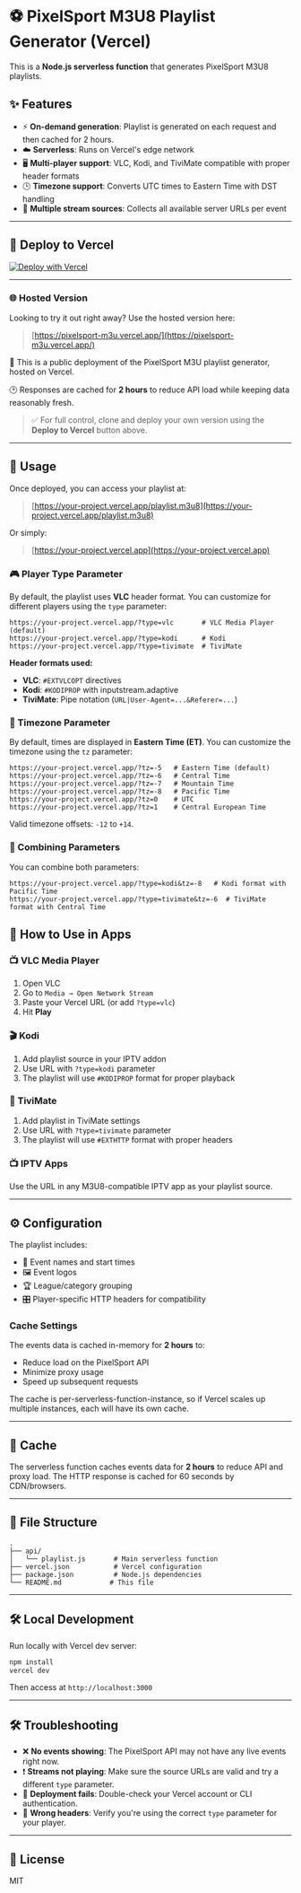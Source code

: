 # ⚽ PixelSport M3U8 Playlist Generator (Vercel)

This is a **Node.js serverless function** that generates PixelSport M3U8 playlists.

## ✨ Features

* ⚡ **On-demand generation**: Playlist is generated on each request and then cached for 2 hours.
* ☁️ **Serverless**: Runs on Vercel's edge network
* 🖥️ **Multi-player support**: VLC, Kodi, and TiviMate compatible with proper header formats
* 🕒 **Timezone support**: Converts UTC times to Eastern Time with DST handling
* 📡 **Multiple stream sources**: Collects all available server URLs per event

---

## 🚀 Deploy to Vercel

[![Deploy with Vercel](https://vercel.com/button)](https://vercel.com/new/clone?repository-url=https://github.com/dtankdempsey2/pixelsport-m3u)

---

### 🌐 Hosted Version

Looking to try it out right away?
Use the hosted version here:

> [https://pixelsport-m3u.vercel.app/](https://pixelsport-m3u.vercel.app/)

📌 This is a public deployment of the PixelSport M3U playlist generator, hosted on Vercel.

🕑 Responses are cached for **2 hours** to reduce API load while keeping data reasonably fresh.

> ✅ For full control, clone and deploy your own version using the **Deploy to Vercel** button above.

---

## 🧪 Usage

Once deployed, you can access your playlist at:

> [https://your-project.vercel.app/playlist.m3u8](https://your-project.vercel.app/playlist.m3u8)

Or simply:

> [https://your-project.vercel.app](https://your-project.vercel.app)

### 🎮 Player Type Parameter

By default, the playlist uses **VLC** header format. You can customize for different players using the `type` parameter:

```
https://your-project.vercel.app/?type=vlc       # VLC Media Player (default)
https://your-project.vercel.app/?type=kodi      # Kodi
https://your-project.vercel.app/?type=tivimate  # TiviMate
```

**Header formats used:**
- **VLC**: `#EXTVLCOPT` directives
- **Kodi**: `#KODIPROP` with inputstream.adaptive
- **TiviMate**: Pipe notation (`URL|User-Agent=...&Referer=...`)

### 🧭 Timezone Parameter

By default, times are displayed in **Eastern Time (ET)**. You can customize the timezone using the `tz` parameter:

```
https://your-project.vercel.app/?tz=-5   # Eastern Time (default)
https://your-project.vercel.app/?tz=-6   # Central Time
https://your-project.vercel.app/?tz=-7   # Mountain Time
https://your-project.vercel.app/?tz=-8   # Pacific Time
https://your-project.vercel.app/?tz=0    # UTC
https://your-project.vercel.app/?tz=1    # Central European Time
```

Valid timezone offsets: `-12` to `+14`.

### 🔗 Combining Parameters

You can combine both parameters:

```
https://your-project.vercel.app/?type=kodi&tz=-8   # Kodi format with Pacific Time
https://your-project.vercel.app/?type=tivimate&tz=-6  # TiviMate format with Central Time
```


## 🎥 How to Use in Apps

### 📺 VLC Media Player

1. Open VLC
2. Go to `Media → Open Network Stream`
3. Paste your Vercel URL (or add `?type=vlc`)
4. Hit **Play**

### 🎬 Kodi

1. Add playlist source in your IPTV addon
2. Use URL with `?type=kodi` parameter
3. The playlist will use `#KODIPROP` format for proper playback

### 📱 TiviMate

1. Add playlist in TiviMate settings
2. Use URL with `?type=tivimate` parameter
3. The playlist will use `#EXTHTTP` format with proper headers

### 📺 IPTV Apps

Use the URL in any M3U8-compatible IPTV app as your playlist source.

---

## ⚙️ Configuration

The playlist includes:

* 📆 Event names and start times
* 🖼️ Event logos
* 🏆 League/category grouping
* 🎛️ Player-specific HTTP headers for compatibility

### Cache Settings

The events data is cached in-memory for **2 hours** to:
- Reduce load on the PixelSport API
- Minimize proxy usage
- Speed up subsequent requests

The cache is per-serverless-function-instance, so if Vercel scales up multiple instances, each will have its own cache.

---

## 🧊 Cache

The serverless function caches events data for **2 hours** to reduce API and proxy load. The HTTP response is cached for 60 seconds by CDN/browsers.

---

## 📁 File Structure

```
.
├── api/
│   └── playlist.js       # Main serverless function
├── vercel.json           # Vercel configuration
├── package.json          # Node.js dependencies
└── README.md            # This file
```

---

## 🛠️ Local Development

Run locally with Vercel dev server:

```bash
npm install
vercel dev
```

Then access at `http://localhost:3000`

---

## 🛠️ Troubleshooting

* ❌ **No events showing**: The PixelSport API may not have any live events right now.
* ❗ **Streams not playing**: Make sure the source URLs are valid and try a different `type` parameter.
* 🧱 **Deployment fails**: Double-check your Vercel account or CLI authentication.
* 🔧 **Wrong headers**: Verify you're using the correct `type` parameter for your player.

---

## 📝 License

MIT

